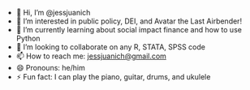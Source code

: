 - 👋 Hi, I’m @jessjuanich
- 👀 I’m interested in public policy, DEI, and Avatar the Last Airbender!
- 🌱 I’m currently learning about social impact finance and how to use Python
- 💞️ I’m looking to collaborate on any R, STATA, SPSS code
- 📫 How to reach me: jessjuanich@gmail.com
- 😄 Pronouns: he/him
- ⚡ Fun fact: I can play the piano, guitar, drums, and ukulele

<!---
jessjuanich/jessjuanich is a ✨ special ✨ repository because its `README.md` (this file) appears on your GitHub profile.
You can click the Preview link to take a look at your changes.
--->
